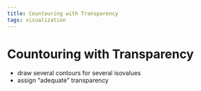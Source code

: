 ```yaml
---
title: Countouring with Transparency
tags: visualization
---
```


# Countouring with Transparency
- draw several contours for several isovalues
- assign “adequate” transparency
















































































